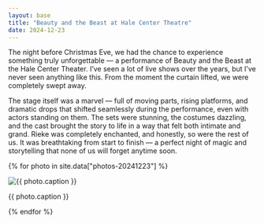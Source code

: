 ```yaml
---
layout: base
title: "Beauty and the Beast at Hale Center Theatre"
date: 2024-12-23
---
```


The night before Christmas Eve, we had the chance to experience something truly unforgettable — a performance of Beauty and the Beast at the Hale Center Theater. I’ve seen a lot of live shows over the years, but I’ve never seen anything like this. From the moment the curtain lifted, we were completely swept away.

The stage itself was a marvel — full of moving parts, rising platforms, and dramatic drops that shifted seamlessly during the performance, even with actors standing on them. The sets were stunning, the costumes dazzling, and the cast brought the story to life in a way that felt both intimate and grand. Rieke was completely enchanted, and honestly, so were the rest of us. It was breathtaking from start to finish — a perfect night of magic and storytelling that none of us will forget anytime soon.

{% for photo in site.data["photos-20241223"] %}
  <div>
    <img src="{{ site.baseurl }}/photos/{{ photo.file }}" alt="{{ photo.caption }}">
    <p>{{ photo.caption }}</p>
  </div>
{% endfor %}